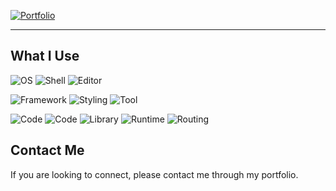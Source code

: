 
[![Portfolio](https://img.shields.io/badge/Portfolio-Open-000000?style=for-the-badge&logo=githubpages&logoColor=white&labelColor=555555)](https://dimvalas.github.io/portfolio/portfolio.html)

---

## What I Use


![OS](https://img.shields.io/badge/OS-Ubuntu-E95420?style=for-the-badge&logo=ubuntu&logoColor=white&labelColor=555555)
![Shell](https://img.shields.io/badge/Shell-Bash-4EAA25?style=for-the-badge&logo=gnu-bash&logoColor=white&labelColor=555555)
![Editor](https://img.shields.io/badge/Editor-WebStorm-000000?style=for-the-badge&logo=webstorm&logoColor=white&labelColor=555555)

![Framework](https://img.shields.io/badge/Framework-Next.js-000000?style=for-the-badge&logo=nextdotjs&logoColor=white&labelColor=555555)
![Styling](https://img.shields.io/badge/Styling-Tailwind_CSS-06B6D4?style=for-the-badge&logo=tailwindcss&logoColor=white&labelColor=555555)
![Tool](https://img.shields.io/badge/Tool-ESLint-4B32C3?style=for-the-badge&logo=eslint&logoColor=white&labelColor=555555)

![Code](https://img.shields.io/badge/Code-JavaScript-F7DF1E?style=for-the-badge&logo=javascript&logoColor=000000&labelColor=555555)
![Code](https://img.shields.io/badge/Code-TypeScript-3178C6?style=for-the-badge&logo=typescript&logoColor=white&labelColor=555555)
![Library](https://img.shields.io/badge/Library-React-61DAFB?style=for-the-badge&logo=react&logoColor=000000&labelColor=555555)
![Runtime](https://img.shields.io/badge/Runtime-Node.js-339933?style=for-the-badge&logo=nodedotjs&logoColor=white&labelColor=555555)
![Routing](https://img.shields.io/badge/Routing-Pages-000000?style=for-the-badge&logo=nextdotjs&logoColor=white&labelColor=555555)

## Contact Me

If you are looking to connect, please contact me through my portfolio.
